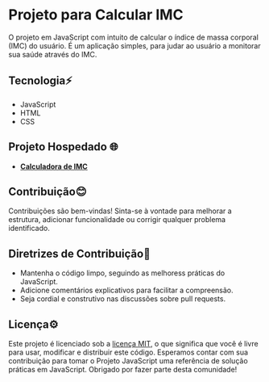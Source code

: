 # Projeto para Calcular IMC
 O projeto em JavaScript com intuito de calcular o índice de massa corporal (IMC) do usuário. É um aplicação simples, para judar ao usuário a monitorar sua saúde através do IMC.

## Tecnologia⚡
* JavaScript
* HTML
* CSS

## Projeto Hospedado 🌐
* **[Calculadora de IMC](https://gustx21.github.io/IMC-JS/IMC.html)**

## Contribuição😊
 Contribuições são bem-vindas! Sinta-se à vontade para melhorar a estrutura, adicionar funcionalidade ou corrigir qualquer problema identificado.

## Diretrizes de Contribuição📌
* Mantenha o código limpo, seguindo as melhoress práticas do JavaScript.
* Adicione comentários explicativos para facilitar a compreensão.
* Seja cordial e construtivo nas discussões sobre pull requests.

## Licença⚙️
 Este projeto é licenciado sob a [licença MIT](LICENSA), o que significa que você é livre para usar, modificar e distribuir este código.
 Esperamos contar com sua contribuição para tomar o Projeto JavaScript uma referência de solução práticas em JavaScript. Obrigado por fazer parte desta comunidade!
